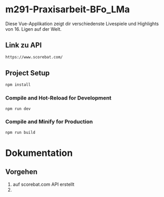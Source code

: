 # m291-Praxisarbeit-BFo_LMa

Diese Vue-Applikation zeigt dir verschiedenste Livespiele und Highlights von 16. Ligen auf der Welt.

## Link zu API

```sh
https://www.scorebat.com/
```

## Project Setup

```sh
npm install
```

### Compile and Hot-Reload for Development

```sh
npm run dev
```

### Compile and Minify for Production

```sh
npm run build
```


# Dokumentation

## Vorgehen
1. auf scorebat.com API erstellt
2. 